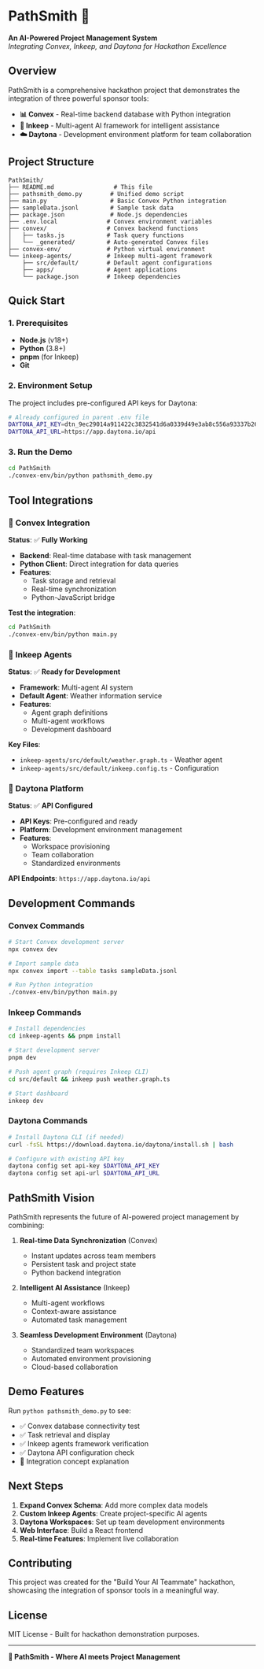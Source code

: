 # PathSmith 🚀

**An AI-Powered Project Management System**  
*Integrating Convex, Inkeep, and Daytona for Hackathon Excellence*

## Overview

PathSmith is a comprehensive hackathon project that demonstrates the integration of three powerful sponsor tools:

- **📊 Convex** - Real-time backend database with Python integration
- **🤖 Inkeep** - Multi-agent AI framework for intelligent assistance
- **☁️ Daytona** - Development environment platform for team collaboration

## Project Structure

```
PathSmith/
├── README.md                 # This file
├── pathsmith_demo.py        # Unified demo script
├── main.py                  # Basic Convex Python integration
├── sampleData.jsonl         # Sample task data
├── package.json             # Node.js dependencies
├── .env.local              # Convex environment variables
├── convex/                 # Convex backend functions
│   ├── tasks.js            # Task query functions
│   └── _generated/         # Auto-generated Convex files
├── convex-env/             # Python virtual environment
└── inkeep-agents/          # Inkeep multi-agent framework
    ├── src/default/        # Default agent configurations
    ├── apps/               # Agent applications
    └── package.json        # Inkeep dependencies
```

## Quick Start

### 1. Prerequisites

- **Node.js** (v18+)
- **Python** (3.8+)
- **pnpm** (for Inkeep)
- **Git**

### 2. Environment Setup

The project includes pre-configured API keys for Daytona:
```bash
# Already configured in parent .env file
DAYTONA_API_KEY=dtn_9ec29014a911422c3832541d6a0339d49e3ab8c556a93337b269cbf7d336c57a
DAYTONA_API_URL=https://app.daytona.io/api
```

### 3. Run the Demo

```bash
cd PathSmith
./convex-env/bin/python pathsmith_demo.py
```

## Tool Integrations

### 🔹 Convex Integration

**Status**: ✅ **Fully Working**

- **Backend**: Real-time database with task management
- **Python Client**: Direct integration for data queries
- **Features**:
  - Task storage and retrieval
  - Real-time synchronization
  - Python-JavaScript bridge

**Test the integration**:
```bash
cd PathSmith
./convex-env/bin/python main.py
```

### 🔹 Inkeep Agents

**Status**: ✅ **Ready for Development**

- **Framework**: Multi-agent AI system
- **Default Agent**: Weather information service
- **Features**:
  - Agent graph definitions
  - Multi-agent workflows
  - Development dashboard

**Key Files**:
- `inkeep-agents/src/default/weather.graph.ts` - Weather agent
- `inkeep-agents/src/default/inkeep.config.ts` - Configuration

### 🔹 Daytona Platform

**Status**: ✅ **API Configured**

- **API Keys**: Pre-configured and ready
- **Platform**: Development environment management
- **Features**:
  - Workspace provisioning
  - Team collaboration
  - Standardized environments

**API Endpoints**: `https://app.daytona.io/api`

## Development Commands

### Convex Commands
```bash
# Start Convex development server
npx convex dev

# Import sample data
npx convex import --table tasks sampleData.jsonl

# Run Python integration
./convex-env/bin/python main.py
```

### Inkeep Commands
```bash
# Install dependencies
cd inkeep-agents && pnpm install

# Start development server
pnpm dev

# Push agent graph (requires Inkeep CLI)
cd src/default && inkeep push weather.graph.ts

# Start dashboard
inkeep dev
```

### Daytona Commands
```bash
# Install Daytona CLI (if needed)
curl -fsSL https://download.daytona.io/daytona/install.sh | bash

# Configure with existing API key
daytona config set api-key $DAYTONA_API_KEY
daytona config set api-url $DAYTONA_API_URL
```

## PathSmith Vision

PathSmith represents the future of AI-powered project management by combining:

1. **Real-time Data Synchronization** (Convex)
   - Instant updates across team members
   - Persistent task and project state
   - Python backend integration

2. **Intelligent AI Assistance** (Inkeep)
   - Multi-agent workflows
   - Context-aware assistance
   - Automated task management

3. **Seamless Development Environment** (Daytona)
   - Standardized team workspaces
   - Automated environment provisioning
   - Cloud-based collaboration

## Demo Features

Run `python pathsmith_demo.py` to see:

- ✅ Convex database connectivity test
- ✅ Task retrieval and display
- ✅ Inkeep agents framework verification
- ✅ Daytona API configuration check
- 🎯 Integration concept explanation

## Next Steps

1. **Expand Convex Schema**: Add more complex data models
2. **Custom Inkeep Agents**: Create project-specific AI agents
3. **Daytona Workspaces**: Set up team development environments
4. **Web Interface**: Build a React frontend
5. **Real-time Features**: Implement live collaboration

## Contributing

This project was created for the "Build Your AI Teammate" hackathon, showcasing the integration of sponsor tools in a meaningful way.

## License

MIT License - Built for hackathon demonstration purposes.

---

**🚀 PathSmith - Where AI meets Project Management**
